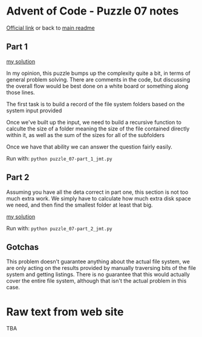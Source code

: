 # Advent of Code - Puzzle 07 notes

[Official link](https://adventofcode.com/2022/day/7) or back to [main readme](../readme.md)

## Part 1

[my solution](puzzle_07-part_1_jmt.py)

In my opinion, this puzzle bumps up the complexity quite a bit, in terms of general problem solving. 
There are comments in the code, but discussing the overall flow would be best done on a white board 
or something along those lines.

The first task is to build a record of the file system folders based on the system input provided

Once we've built up the input, we need to build a recursive function to calculte the size of a folder 
meaning the size of the file contained directly within it, as well as the sum of the sizes for all of
the subfolders

Once we have that ability we can answer the question fairly easily.

Run with:
```python puzzle_07-part_1_jmt.py```

## Part 2

Assuming you have all the deta correct in part one, this section is not too much extra work.
We simply have to calculate how much extra disk space we need, and then find the smallest folder 
at least that big.

[my solution](puzzle_07-part_2_jmt.py)

Run with:
```python puzzle_07-part_2_jmt.py```

## Gotchas

This problem doesn't guarantee anything about the actual file system, we are only acting on 
the results provided by manually traversing bits of the file system and getting listings. 
There is no guarantee that this would actually cover the entire file system, although that 
isn't the actual problem in this case.


# Raw text from web site

TBA
